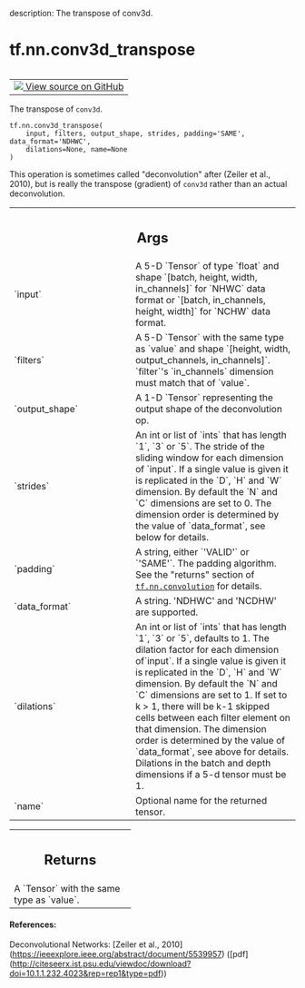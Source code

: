 description: The transpose of conv3d.

<div itemscope itemtype="http://developers.google.com/ReferenceObject">
<meta itemprop="name" content="tf.nn.conv3d_transpose" />
<meta itemprop="path" content="Stable" />
</div>

# tf.nn.conv3d_transpose

<!-- Insert buttons and diff -->

<table class="tfo-notebook-buttons tfo-api nocontent" align="left">
<td>
  <a target="_blank" href="https://github.com/tensorflow/tensorflow/blob/r2.2/tensorflow/python/ops/nn_ops.py#L2562-L2631">
    <img src="https://www.tensorflow.org/images/GitHub-Mark-32px.png" />
    View source on GitHub
  </a>
</td>
</table>



The transpose of `conv3d`.

<pre class="devsite-click-to-copy prettyprint lang-py tfo-signature-link">
<code>tf.nn.conv3d_transpose(
    input, filters, output_shape, strides, padding='SAME', data_format='NDHWC',
    dilations=None, name=None
)
</code></pre>



<!-- Placeholder for "Used in" -->

This operation is sometimes called "deconvolution" after
(Zeiler et al., 2010), but is really the transpose (gradient) of `conv3d`
rather than an actual deconvolution.

<!-- Tabular view -->
 <table class="responsive fixed orange">
<colgroup><col width="214px"><col></colgroup>
<tr><th colspan="2"><h2 class="add-link">Args</h2></th></tr>

<tr>
<td>
`input`
</td>
<td>
A 5-D `Tensor` of type `float` and shape `[batch, height, width,
in_channels]` for `NHWC` data format or `[batch, in_channels, height,
width]` for `NCHW` data format.
</td>
</tr><tr>
<td>
`filters`
</td>
<td>
A 5-D `Tensor` with the same type as `value` and shape `[height,
width, output_channels, in_channels]`.  `filter`'s `in_channels` dimension
must match that of `value`.
</td>
</tr><tr>
<td>
`output_shape`
</td>
<td>
A 1-D `Tensor` representing the output shape of the
deconvolution op.
</td>
</tr><tr>
<td>
`strides`
</td>
<td>
An int or list of `ints` that has length `1`, `3` or `5`.  The
stride of the sliding window for each dimension of `input`. If a single
value is given it is replicated in the `D`, `H` and `W` dimension. By
default the `N` and `C` dimensions are set to 0. The dimension order is
determined by the value of `data_format`, see below for details.
</td>
</tr><tr>
<td>
`padding`
</td>
<td>
A string, either `'VALID'` or `'SAME'`. The padding algorithm. See
the "returns" section of <a href="../../tf/nn/convolution.md"><code>tf.nn.convolution</code></a> for details.
</td>
</tr><tr>
<td>
`data_format`
</td>
<td>
A string. 'NDHWC' and 'NCDHW' are supported.
</td>
</tr><tr>
<td>
`dilations`
</td>
<td>
An int or list of `ints` that has length `1`, `3` or `5`,
defaults to 1. The dilation factor for each dimension of`input`. If a
single value is given it is replicated in the `D`, `H` and `W` dimension.
By default the `N` and `C` dimensions are set to 1. If set to k > 1, there
will be k-1 skipped cells between each filter element on that dimension.
The dimension order is determined by the value of `data_format`, see above
for details. Dilations in the batch and depth dimensions if a 5-d tensor
must be 1.
</td>
</tr><tr>
<td>
`name`
</td>
<td>
Optional name for the returned tensor.
</td>
</tr>
</table>



<!-- Tabular view -->
 <table class="responsive fixed orange">
<colgroup><col width="214px"><col></colgroup>
<tr><th colspan="2"><h2 class="add-link">Returns</h2></th></tr>
<tr class="alt">
<td colspan="2">
A `Tensor` with the same type as `value`.
</td>
</tr>

</table>



#### References:

Deconvolutional Networks:
  [Zeiler et al., 2010]
  (https://ieeexplore.ieee.org/abstract/document/5539957)
  ([pdf]
  (http://citeseerx.ist.psu.edu/viewdoc/download?doi=10.1.1.232.4023&rep=rep1&type=pdf))
